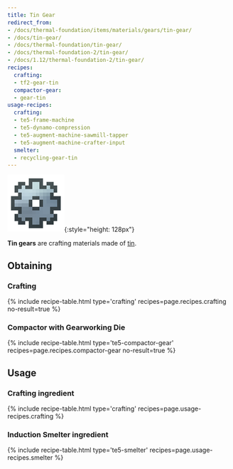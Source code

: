 ```yaml
---
title: Tin Gear
redirect_from:
- /docs/thermal-foundation/items/materials/gears/tin-gear/
- /docs/tin-gear/
- /docs/thermal-foundation/tin-gear/
- /docs/thermal-foundation-2/tin-gear/
- /docs/1.12/thermal-foundation-2/tin-gear/
recipes:
  crafting:
  - tf2-gear-tin
  compactor-gear:
  - gear-tin
usage-recipes:
  crafting:
  - te5-frame-machine
  - te5-dynamo-compression
  - te5-augment-machine-sawmill-tapper
  - te5-augment-machine-crafter-input
  smelter:
  - recycling-gear-tin
---
```


![Tin gear](/assets/images/thermal-foundation-2/gear-tin.png){:style="height: 128px"}


**Tin gears** are crafting materials made of [tin](/docs/1.12/thermal-foundation/tin-ingot/).


Obtaining
---------

### Crafting
{% include recipe-table.html type='crafting' recipes=page.recipes.crafting no-result=true %}

### Compactor with Gearworking Die
{% include recipe-table.html type='te5-compactor-gear' recipes=page.recipes.compactor-gear no-result=true %}


Usage
-----

### Crafting ingredient
{% include recipe-table.html type='crafting' recipes=page.usage-recipes.crafting %}

### Induction Smelter ingredient
{% include recipe-table.html type='te5-smelter' recipes=page.usage-recipes.smelter %}
